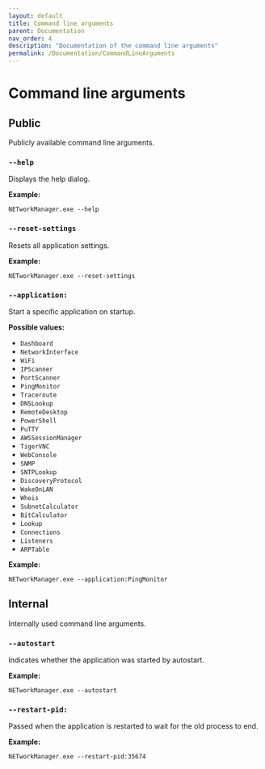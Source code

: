 ```yaml
---
layout: default
title: Command line arguments
parent: Documentation
nav_order: 4
description: "Documentation of the command line arguments"
permalink: /Documentation/CommandLineArguments
---
```


# Command line arguments

## Public
Publicly available command line arguments.

### `--help`
Displays the help dialog.

**Example:**
```
NETworkManager.exe --help
```

### `--reset-settings`
Resets all application settings.

**Example:**
```
NETworkManager.exe --reset-settings
```

### `--application:`
Start a specific application on startup.

**Possible values:**
  - `Dashboard`
  - `NetworkInterface`
  - `WiFi`
  - `IPScanner`
  - `PortScanner`
  - `PingMonitor`
  - `Traceroute`
  - `DNSLookup`
  - `RemoteDesktop`
  - `PowerShell`
  - `PuTTY`
  - `AWSSessionManager`
  - `TigerVNC`
  - `WebConsole`
  - `SNMP`
  - `SNTPLookup`
  - `DiscoveryProtocol`
  - `WakeOnLAN`
  - `Whois`
  - `SubnetCalculator`
  - `BitCalculator`
  - `Lookup`
  - `Connections`
  - `Listeners`
  - `ARPTable`

**Example:**
```
NETworkManager.exe --application:PingMonitor
```

## Internal
Internally used command line arguments.

### `--autostart`
Indicates whether the application was started by autostart.

**Example:**
```
NETworkManager.exe --autostart
```

### `--restart-pid:`
Passed when the application is restarted to wait for the old process to end.

**Example:**
```
NETworkManager.exe --restart-pid:35674
```
